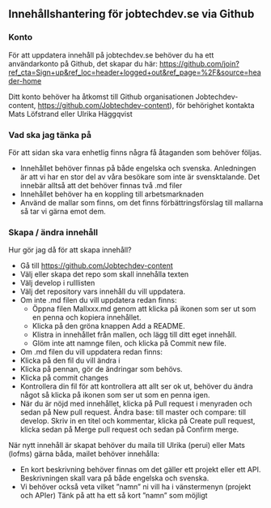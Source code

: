 ## Innehållshantering för jobtechdev.se via Github
### Konto
För att uppdatera innehåll på jobtechdev.se behöver du ha ett användarkonto på Github, det skapar du här: 
https://github.com/join?ref_cta=Sign+up&ref_loc=header+logged+out&ref_page=%2F&source=header-home  

Ditt konto behöver ha åtkomst till Github organisationen Jobtechdev-content, https://github.com/Jobtechdev-content), för behörighet kontakta Mats Löfstrand eller Ulrika Häggqvist  

### Vad ska jag tänka på
För att sidan ska vara enhetlig finns några få åtaganden som behöver följas. 

* Innehållet behöver finnas på både engelska och svenska. Anledningen är att vi har en stor del av våra besökare som inte är svensktalande. Det innebär alltså att det behöver finnas två .md filer
*	Innehållet behöver ha en koppling till arbetsmarknaden 
*	Använd de mallar som finns, om det finns förbättringsförslag till mallarna så tar vi gärna emot dem. 

### Skapa / ändra innehåll
Hur gör jag då för att skapa innehåll?
* Gå till https://github.com/Jobtechdev-content
*	Välj eller skapa det repo som skall innehålla texten
*	Välj develop i rulllisten
* Välj det repository vars innehåll du vill uppdatera.
* Om inte .md filen du vill uppdatera redan finns:
  *	Öppna filen Mallxxx.md genom att klicka på ikonen som ser ut som en penna och kopiera innehållet.
  *	Klicka på den gröna knappen Add a README.
  *	Klistra in innehållet från mallen, och lägg till ditt eget innehåll.
  *	Glöm inte att namnge filen, och klicka på Commit new file.
*	Om .md filen du vill uppdatera redan finns:
  *	Klicka på den fil du vill ändra i
  *	Klicka på pennan, gör de ändringar som behövs.
  *	Klicka på commit changes
*	Kontrollera din fil för att kontrollera att allt ser ok ut, behöver du ändra något så klicka på ikonen som ser ut som en penna igen.
*	När du är nöjd med innehållet, klicka på Pull request i menyraden och sedan på New pull request. Ändra base: till master och compare: till develop. Skriv in en titel och kommentar, klicka på Create pull request, klicka sedan på Merge pull request och sedan på Confirm merge.

När nytt innehåll är skapat behöver du maila till Ulrika (perui) eller Mats (lofms) gärna båda, mailet behöver innehålla:

*	En kort beskrivning behöver finnas om det gäller ett projekt eller ett API.
Beskrivningen skall vara på både engelska och svenska.
*	Vi behöver också veta vilket ”namn” ni vill ha i vänstermenyn (projekt och APIer)
Tänk på att ha ett så kort ”namn” som möjligt









